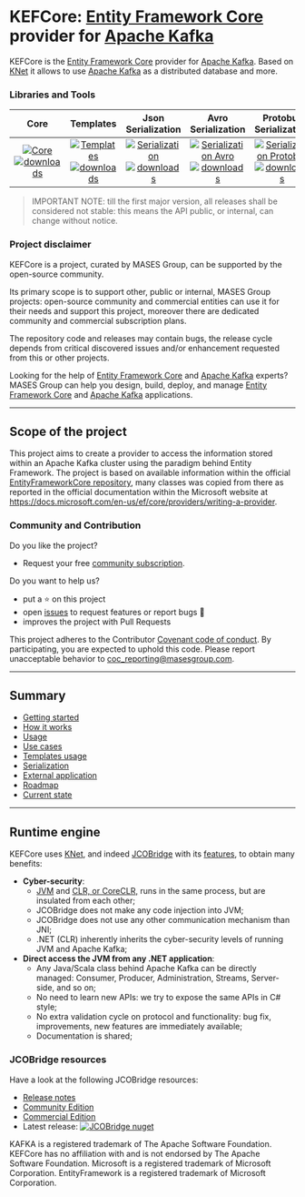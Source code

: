 # KEFCore: [Entity Framework Core](https://learn.microsoft.com/it-it/ef/core/) provider for [Apache Kafka](https://kafka.apache.org/)

KEFCore is the [Entity Framework Core](https://learn.microsoft.com/it-it/ef/core/) provider for [Apache Kafka](https://kafka.apache.org/).
Based on [KNet](https://github.com/masesgroup/KNet) it allows to use [Apache Kafka](https://kafka.apache.org/) as a distributed database and more.

### Libraries and Tools

|Core | Templates | Json Serialization | Avro Serialization | Protobuf Serialization |
|:---: |:---: |:---: |:---: |:---: |
|[![Core](https://img.shields.io/nuget/v/MASES.EntityFrameworkCore.KNet)](https://www.nuget.org/packages/MASES.EntityFrameworkCore.KNet) [![downloads](https://img.shields.io/nuget/dt/MASES.EntityFrameworkCore.KNet)](https://www.nuget.org/packages/MASES.EntityFrameworkCore.KNet) | [![Templates](https://img.shields.io/nuget/v/MASES.EntityFrameworkCore.KNet.Templates)](https://www.nuget.org/packages/MASES.EntityFrameworkCore.KNet.Templates) [![downloads](https://img.shields.io/nuget/dt/MASES.EntityFrameworkCore.KNet.Templates)](https://www.nuget.org/packages/MASES.EntityFrameworkCore.KNet.Templates) | [![Serialization](https://img.shields.io/nuget/v/MASES.EntityFrameworkCore.KNet.Serialization)](https://www.nuget.org/packages/MASES.EntityFrameworkCore.KNet.Serialization) [![downloads](https://img.shields.io/nuget/dt/MASES.EntityFrameworkCore.KNet.Serialization)](https://www.nuget.org/packages/MASES.EntityFrameworkCore.KNet.Serialization) | [![Serialization Avro](https://img.shields.io/nuget/v/MASES.EntityFrameworkCore.KNet.Serialization.Avro)](https://www.nuget.org/packages/MASES.EntityFrameworkCore.KNet.Serialization.Avro) [![downloads](https://img.shields.io/nuget/dt/MASES.EntityFrameworkCore.KNet.Serialization.Avro)](https://www.nuget.org/packages/MASES.EntityFrameworkCore.KNet.Serialization.Avro) | [![Serialization Protobuf](https://img.shields.io/nuget/v/MASES.EntityFrameworkCore.KNet.Serialization.Protobuf)](https://www.nuget.org/packages/MASES.EntityFrameworkCore.KNet.Serialization.Protobuf) [![downloads](https://img.shields.io/nuget/dt/MASES.EntityFrameworkCore.KNet.Serialization.Protobuf)](https://www.nuget.org/packages/MASES.EntityFrameworkCore.KNet.Serialization.Protobuf) |

> IMPORTANT NOTE: till the first major version, all releases shall be considered not stable: this means the API public, or internal, can change without notice.

### Project disclaimer

KEFCore is a project, curated by MASES Group, can be supported by the open-source community.

Its primary scope is to support other, public or internal, MASES Group projects: open-source community and commercial entities can use it for their needs and support this project, moreover there are dedicated community and commercial subscription plans.

The repository code and releases may contain bugs, the release cycle depends from critical discovered issues and/or enhancement requested from this or other projects.

Looking for the help of [Entity Framework Core](https://learn.microsoft.com/it-it/ef/core/) and [Apache Kafka](https://kafka.apache.org/) experts? MASES Group can help you design, build, deploy, and manage [Entity Framework Core](https://learn.microsoft.com/it-it/ef/core/) and [Apache Kafka](https://kafka.apache.org/) applications.

---

## Scope of the project

This project aims to create a provider to access the information stored within an Apache Kafka cluster using the paradigm behind Entity Framework.
The project is based on available information within the official [EntityFrameworkCore repository](https://github.com/dotnet/efcore), many classes was copied from there as reported in the official documentation within the Microsoft website at https://docs.microsoft.com/en-us/ef/core/providers/writing-a-provider.

### Community and Contribution

Do you like the project? 
- Request your free [community subscription](https://www.jcobridge.com/pricing-25/).

Do you want to help us?
- put a :star: on this project
- open [issues](https://github.com/masesgroup/KEFCore/issues) to request features or report bugs :bug:
- improves the project with Pull Requests

This project adheres to the Contributor [Covenant code of conduct](CODE_OF_CONDUCT.md). By participating, you are expected to uphold this code. Please report unacceptable behavior to coc_reporting@masesgroup.com.

---
## Summary

* [Getting started](articles/gettingstarted.md)
* [How it works](articles/howitworks.md)
* [Usage](articles/usage.md)
* [Use cases](articles/usecases.md)
* [Templates usage](articles/usageTemplates.md)
* [Serialization](articles/serialization.md)
* [External application](articles/externalapplication.md)
* [Roadmap](articles/roadmap.md)
* [Current state](articles/currentstate.md)

---

## Runtime engine

KEFCore uses [KNet](https://github.com/masesgroup/KNet), and indeed [JCOBridge](https://www.jcobridge.com) with its [features](https://www.jcobridge.com/features/), to obtain many benefits:
* **Cyber-security**:
  * [JVM](https://en.wikipedia.org/wiki/Java_virtual_machine) and [CLR, or CoreCLR,](https://en.wikipedia.org/wiki/Common_Language_Runtime) runs in the same process, but are insulated from each other;
  * JCOBridge does not make any code injection into JVM;
  * JCOBridge does not use any other communication mechanism than JNI;
  * .NET (CLR) inherently inherits the cyber-security levels of running JVM and Apache Kafka; 
* **Direct access the JVM from any .NET application**: 
  * Any Java/Scala class behind Apache Kafka can be directly managed: Consumer, Producer, Administration, Streams, Server-side, and so on;
  * No need to learn new APIs: we try to expose the same APIs in C# style;
  * No extra validation cycle on protocol and functionality: bug fix, improvements, new features are immediately available;
  * Documentation is shared;

### JCOBridge resources

Have a look at the following JCOBridge resources:
- [Release notes](https://www.jcobridge.com/release-notes/)
- [Community Edition](https://www.jcobridge.com/pricing-25/)
- [Commercial Edition](https://www.jcobridge.com/pricing-25/)
- Latest release: [![JCOBridge nuget](https://img.shields.io/nuget/v/MASES.JCOBridge)](https://www.nuget.org/packages/MASES.JCOBridge)

KAFKA is a registered trademark of The Apache Software Foundation. KEFCore has no affiliation with and is not endorsed by The Apache Software Foundation.
Microsoft is a registered trademark of Microsoft Corporation.
EntityFramework is a registered trademark of Microsoft Corporation.
